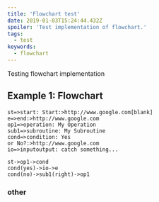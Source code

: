 ```yaml
---
title: 'Flowchart test'
date: 2019-01-03T15:24:44.432Z
spoiler: 'Test implementation of flowchart.'
tags:
  - test
keywords:
  - flowchart
---
```


Testing flowchart implementation

## Example 1: Flowchart

```flowchart
st=>start: Start:>http://www.google.com[blank]
e=>end:>http://www.google.com
op1=>operation: My Operation
sub1=>subroutine: My Subroutine
cond=>condition: Yes
or No?:>http://www.google.com
io=>inputoutput: catch something...

st->op1->cond
cond(yes)->io->e
cond(no)->sub1(right)->op1
```
### other

